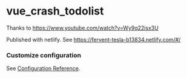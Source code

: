 # vue_crash_todolist  

Thanks to https://www.youtube.com/watch?v=Wy9q22isx3U 

Published with netlify. See https://fervent-tesla-b13834.netlify.com/#/

### Customize configuration
See [Configuration Reference](https://cli.vuejs.org/config/).
